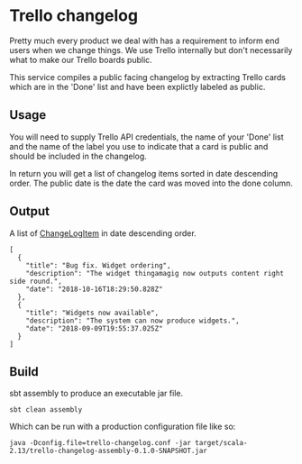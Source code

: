 # Trello changelog

Pretty much every product we deal with has a requirement to inform end users when we change things.
We use Trello internally but don't necessarily what to make our Trello boards public.

This service compiles a public facing changelog by extracting Trello cards which are in the 'Done' list and have been
explictly labeled as public.


## Usage

You will need to supply Trello API credentials, the name of your 'Done' list and the name of the label you use to indicate that a card
is public and should be included in the changelog.

In return you will get a list of changelog items sorted in date descending order. The public date is the date the card was moved into the done column.


## Output

A list of [ChangeLogItem](app/model/ChangeLogItem.scala) in date descending order.

```
[
  {
    "title": "Bug fix. Widget ordering",
    "description": "The widget thingamagig now outputs content right side round.",
    "date": "2018-10-16T18:29:50.828Z"
  },
  {
    "title": "Widgets now available",
    "description": "The system can now produce widgets.",
    "date": "2018-09-09T19:55:37.025Z"
  }
]
```


## Build

sbt assembly to produce an executable jar file.

```
sbt clean assembly
```

Which can be run with a production configuration file like so:

```
java -Dconfig.file=trello-changelog.conf -jar target/scala-2.13/trello-changelog-assembly-0.1.0-SNAPSHOT.jar
```
